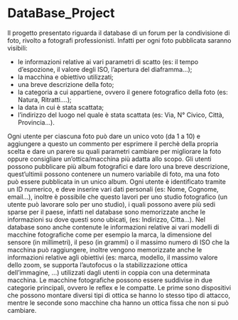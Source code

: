 # DataBase_Project
Il progetto presentato riguarda il database di un forum per la condivisione di foto, rivolto a fotografi professionisti. Infatti per ogni foto pubblicata saranno visibili:
- le informazioni relative ai vari parametri di scatto (es: il tempo d’espozione, il valore degli ISO, l’apertura del diaframma...);
- la macchina e obiettivo utilizzati;
- una breve descrizione della foto;
- la categoria a cui appartiene, ovvero il genere fotografico della foto (es: Natura, Ritratti....);
- la data in cui è stata scattata;
- l’indirizzo del luogo nel quale è stata scattata (es: Via, N° Civico, Città, Provincia...).

Ogni utente per ciascuna foto può dare un unico voto (da 1 a 10) e aggiungere a questo un commento per esprimere il perchè della propria scelta e dare un parere su quali parametri cambiare per migliorare la foto oppure consigliare un’ottica/macchina più adatta allo scopo.
Gli utenti possono pubblicare più album fotografici e dare loro una breve descrizione, quest’ultimii possono contenere un numero variabile di foto, ma una foto può essere pubblicata in un unico album.
Ogni utente è identificato tramite un ID numerico, e deve inserire vari dati personali (es: Nome, Cognome, email...), inoltre è possibile che questo lavori per uno studio fotografico (un utente può lavorare solo per uno studio), i quali possono avere più sedi sparse per il paese, infatti nel database
sono memorizzate anche le informazioni su dove questi sono ubicati, (es: Indirizzo, Citta...).
Nel database sono anche contenute le informazioni relative ai vari modelli di macchine fotografiche come per esempio la marca, la dimensione del sensore (in millimetri), il peso (in grammi) o il massimo numero di ISO che la macchina può raggiungere, inoltre vengono memorizzate anche le informazioni relative agli obiettivi (es: marca, modello, il massimo valore dello zoom, se supporta l’autofocus o la stabilizzazione ottica dell’immagine, ...) utilizzati dagli utenti in coppia con una determinata macchina.
Le macchine fotografiche possono essere suddivise in due categorie principali, ovvero le reflex e le compatte. Le prime sono dispositivi che possono montare diversi tipi di ottica se hanno lo stesso tipo di attacco, mentre le seconde sono macchine cha hanno un ottica fissa che non si può cambiare.
